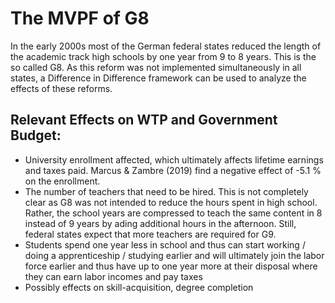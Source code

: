 # The MVPF of G8

In the early 2000s most of the German federal states reduced the length of the academic track high schools by one year
from 9 to 8 years. This is the so called G8. 
As this reform was not implemented simultaneously in all states, a Difference in Difference framework
can be used to analyze the effects of these reforms. 

## Relevant Effects on WTP and Government Budget:
*  University enrollment affected, which ultimately affects lifetime earnings and taxes paid. Marcus & Zambre (2019) find
a negative effect of -5.1 % on the enrollment.
* The number of teachers that need to be hired. This is not completely clear as G8 was not intended to reduce the hours spent in 
high school. Rather, the school years are compressed to teach the same content in 8 instead of 9 years by ading additional
hours in the afternoon.
Still, federal states expect that more teachers are required for G9.
* Students spend one year less in school and thus can start working / doing a apprenticeship / studying earlier and will ultimately 
join the labor force earlier and thus have up to one year more at their disposal where they can earn labor incomes and pay taxes
* Possibly effects on skill-acquisition, degree completion

 